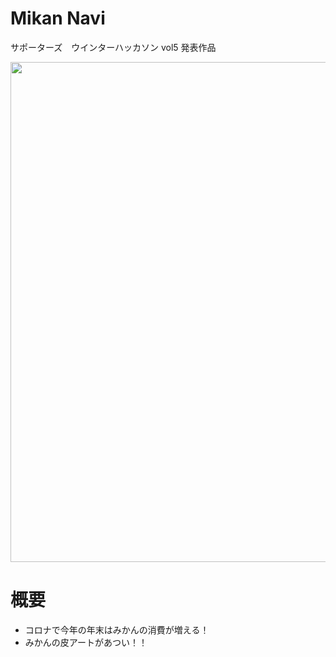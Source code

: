 # Mikan Navi

サポーターズ　ウインターハッカソン vol5 発表作品

<img src="https://user-images.githubusercontent.com/44032125/103188694-d3655200-490c-11eb-9a15-5a27728aeac8.png" width="800">


# 概要
- コロナで今年の年末はみかんの消費が増える！
- みかんの皮アートがあつい！！


